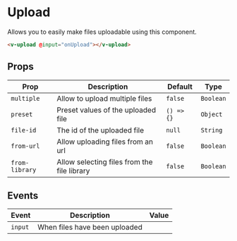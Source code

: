 # Upload

Allows you to easily make files uploadable using this component.

```html
<v-upload @input="onUpload"></v-upload>
```

## Props

| Prop           | Description                                 | Default    | Type      |
| -------------- | ------------------------------------------- | ---------- | --------- |
| `multiple`     | Allow to upload multiple files              | `false`    | `Boolean` |
| `preset`       | Preset values of the uploaded file          | `() => {}` | `Object`  |
| `file-id`      | The id of the uploaded file                 | `null`     | `String`  |
| `from-url`     | Allow uploading files from an url           | `false`    | `Boolean` |
| `from-library` | Allow selecting files from the file library | `false`    | `Boolean` |

## Events

| Event   | Description                   | Value |
| ------- | ----------------------------- | ----- |
| `input` | When files have been uploaded |       |
